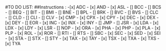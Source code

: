 #TO DO LIST:
##Instructions : -[x] ADC - [x] AND - [x] ASL - [] BCC - [] BCS - [] BEQ - [] BIT - [] BMI - [] BNE - [] BPL - [] BRK - [] BVC - [] BVS - [] CLC - [] CLD - [] CLI - [] CLV - [x] CMP - [x] CPX - [x] CPY - [x] DEC - [x] DEX - [x] DEY - [] EOR - [x] INC - [x] INX - [x] INY - [] JMP - [] JSR - [x] LDA - [x] LDX - [x] LDY - [x] LSR - [] NOP - [x] ORA - [x] PHA - [x] PHP - [x] PLA - [x] PLP - [x] ROL - [x] ROR - [] RTI - [] RTS - [] SBC - [x] SEC - [x] SED - [x] SEI - [x] STA - [] STX - [] STY - [x] TAX - [x] TAY - [x] TSX - [x] TXA - [x] TXS - [x] TYA
